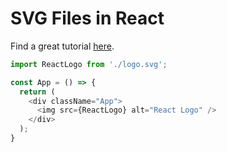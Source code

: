 # SVG Files in React

Find a great tutorial [here](https://blog.logrocket.com/how-to-use-svgs-in-react/).

```js
import ReactLogo from './logo.svg';

const App = () => {
  return (
    <div className="App">
      <img src={ReactLogo} alt="React Logo" />
    </div>
  );
}
```